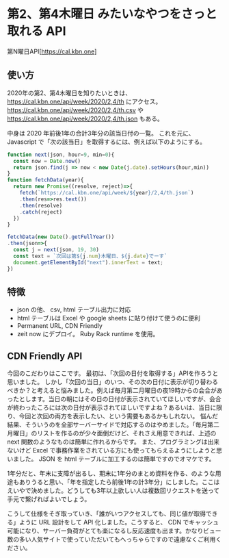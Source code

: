 # 第2、第4木曜日 みたいなやつをさっと取れる API

第N曜日API[https://cal.kbn.one]

## 使い方
2020年の第2、第4木曜日を知りたいときは、
https://cal.kbn.one/api/week/2020/2,4/th にアクセス。
https://cal.kbn.one/api/week/2020/2,4/th.csv や
https://cal.kbn.one/api/week/2020/2,4/th.json もある。

中身は 2020 年前後1年の合計3年分の該当日付の一覧。
これを元に、 Javascript で「次の該当日」を取得するには、例えば以下のようにする。

```javascript
function next(json, hour=9, min=0){
  const now = Date.now()
  return json.find(j => now < new Date(j.date).setHours(hour,min))
}
function fetchData(year){
  return new Promise((resolve, reject)=>{
    fetch(`https://cal.kbn.one/api/week/${year}/2,4/th.json`)
    .then(res=>res.text())
    .then(resolve)
    .catch(reject)
  })
}

fetchData(new Date().getFullYear())
.then(json=>{
  const j = next(json, 19, 30)
  const text = `次回は第${j.num}木曜日、${j.date}でーす`
  document.getElementById("next").innerText = text;
})
```

## 特徴
- json の他、 csv, html テーブル出力に対応
- html テーブルは Excel や google sheets に貼り付けて使うのに便利
- Permanent URL, CDN Friendly
- zeit now にデプロイ。 Ruby Rack runtime を使用。

## CDN Friendly API
今回のこだわりはここです。
最初は、「次回の日付を取得する」APIを作ろうと思いました。
しかし「次回の当日」のいつ、その次の日付に表示が切り替わるべきか？と考えると悩みました。例えば毎月第二月曜日の夜19時からの会合があったとします。当日の朝にはその日の日付が表示されていてほしいですが、会合が終わったころには次の日付が表示されてほしいですよね？あるいは、当日に限り、今回と次回の両方を表示したい、という需要もあるかもしれない。
悩んだ結果、そういうのを全部サーバーサイドで対応するのはやめました。「毎月第二月曜日」のリストを作るのが少々面倒だけど、それさえ用意できれば、上述の next 関数のようなものは簡単に作れるからです。
また、プログラミングは出来ないけど Excel で事務作業をされている方にも使ってもらえるようにしようと思いました。 JSON を html テーブルに加工するのは簡単ですのでオマケです。

1年分だと、年末に支障が出るし、期末に1年分のまとめ資料を作る、のような用途もありうると思い、「年を指定したら前後1年の計3年分」にしました。ここはえいやで決めました。どうしても3年以上欲しい人は複数回リクエストを送って手元で繋げればよいでしょう。

こうして仕様をそぎ取っていき、「誰がいつアクセスしても、同じ値が取得できる」ように URL 設計をして API 化しました。こうすると、 CDN でキャッシュ可能になり、サーバー負荷がとても楽になるし反応速度も出ます。かなりビュー数の多い人気サイトで使っていただいてもへっちゃらですので遠慮なくご利用ください。
